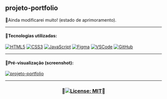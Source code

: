 ## projeto-portfolio 
🔸Ainda modificarei muito! (estado de aprimoramento).
***
#### 🔸Tecnologias utilizadas:

[![HTML5](https://skills.thijs.gg/icons?i=html)](https://pt.wikipedia.org/wiki/HTML5)
[![CSS3](https://skills.thijs.gg/icons?i=css)](https://pt.wikipedia.org/wiki/CSS3)
[![JavaScript](https://skills.thijs.gg/icons?i=js)](https://pt.wikipedia.org/wiki/JavaScript)
[![Figma](https://skills.thijs.gg/icons?i=figma)](https://pt.wikipedia.org/wiki/Figma)
[![VSCode](https://skills.thijs.gg/icons?i=vscode)](https://pt.wikipedia.org/wiki/Visual_Studio_Code)
[![GitHub](https://skills.thijs.gg/icons?i=github)](https://pt.wikipedia.org/wiki/GitHub)

***
#### 🔸Pré-visualização (screenshot):
[![projeto-portfolio](https://user-images.githubusercontent.com/80191040/206906253-507d8cac-d1b0-4909-a60c-30b1be54a010.png)](https://adriwco.github.io/projeto-portfolio)

***
### <p align="center">🔸[![License: MIT](https://img.shields.io/badge/License-MIT-red.svg)](https://opensource.org/licenses/MIT)🔸</p>
